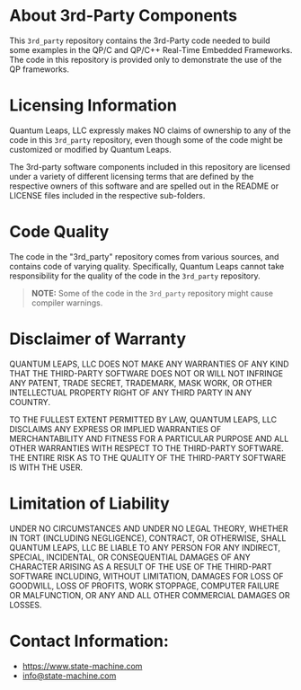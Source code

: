 # About 3rd-Party Components
This `3rd_party` repository contains the 3rd-Party code needed to build
some examples in the QP/C and QP/C++ Real-Time Embedded Frameworks.
The code in this repository is provided only to demonstrate the use
of the QP frameworks.


# Licensing Information
Quantum Leaps, LLC expressly makes NO claims of ownership to any of the
code in this `3rd_party` repository, even though some of the code might
be customized or modified by Quantum Leaps.

The 3rd-party software components included in this repository are
licensed under a variety of different licensing terms that are
defined by the respective owners of this software and are spelled out
in the README or LICENSE files included in the respective sub-folders.


# Code Quality
The code in the "3rd_party" repository comes from various sources, and
contains code of varying quality. Specifically, Quantum Leaps cannot
take responsibility for the quality of the code in the `3rd_party`
repository.

> **NOTE:** Some of the code in the `3rd_party` repository might cause
compiler warnings.


# Disclaimer of Warranty
QUANTUM LEAPS, LLC DOES NOT MAKE ANY WARRANTIES OF ANY KIND THAT THE
THIRD-PARTY SOFTWARE DOES NOT OR WILL NOT INFRINGE ANY PATENT, TRADE
SECRET, TRADEMARK, MASK WORK, OR OTHER INTELLECTUAL PROPERTY RIGHT
OF ANY THIRD PARTY IN ANY COUNTRY.

TO THE FULLEST EXTENT PERMITTED BY LAW, QUANTUM LEAPS, LLC DISCLAIMS
ANY EXPRESS OR IMPLIED WARRANTIES OF MERCHANTABILITY AND FITNESS FOR
A PARTICULAR PURPOSE AND ALL OTHER WARRANTIES WITH RESPECT TO THE
THIRD-PARTY SOFTWARE. THE ENTIRE RISK AS TO THE QUALITY OF THE
THIRD-PARTY SOFTWARE IS WITH THE USER.


# Limitation of Liability
UNDER NO CIRCUMSTANCES AND UNDER NO LEGAL THEORY, WHETHER IN TORT
(INCLUDING NEGLIGENCE), CONTRACT, OR OTHERWISE, SHALL QUANTUM LEAPS,
LLC BE LIABLE TO ANY PERSON FOR ANY INDIRECT, SPECIAL, INCIDENTAL,
OR CONSEQUENTIAL DAMAGES OF ANY CHARACTER ARISING AS A RESULT OF
THE USE OF THE THIRD-PART SOFTWARE INCLUDING, WITHOUT LIMITATION,
DAMAGES FOR LOSS OF GOODWILL, LOSS OF PROFITS, WORK STOPPAGE, COMPUTER
FAILURE OR MALFUNCTION, OR ANY AND ALL OTHER COMMERCIAL DAMAGES OR
LOSSES.


# Contact Information:
- https://www.state-machine.com
- info@state-machine.com
